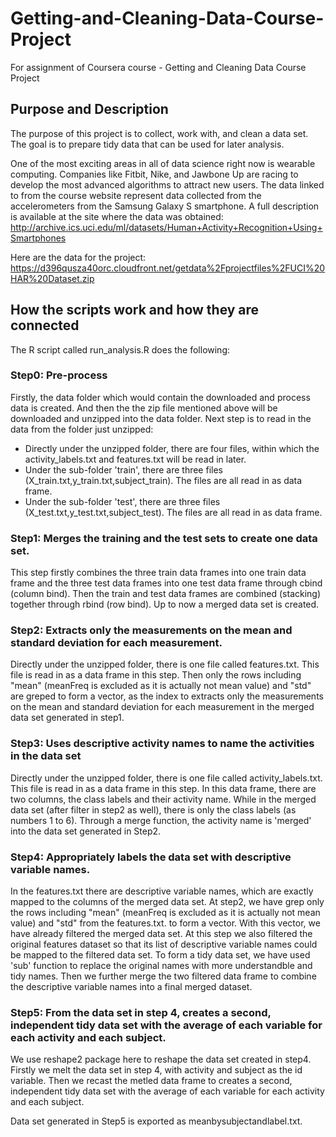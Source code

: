 # Getting-and-Cleaning-Data-Course-Project
For assignment of Coursera course - Getting and Cleaning Data Course Project

## Purpose and Description
The purpose of this project is to collect, work with, and clean a data set. The goal is to prepare tidy data that can be used for later analysis. 

One of the most exciting areas in all of data science right now is wearable computing. Companies like Fitbit, Nike, and Jawbone Up are racing to develop the most advanced algorithms to attract new users. The data linked to from the course website represent data collected from the accelerometers from the Samsung Galaxy S smartphone. A full description is available at the site where the data was obtained: http://archive.ics.uci.edu/ml/datasets/Human+Activity+Recognition+Using+Smartphones 

Here are the data for the project:
https://d396qusza40orc.cloudfront.net/getdata%2Fprojectfiles%2FUCI%20HAR%20Dataset.zip 

## How the scripts work and how they are connected
The R script called run_analysis.R does the following:

### Step0: Pre-process
Firstly, the data folder which would contain the downloaded and process data is created.
And then the the zip file mentioned above will be downloaded and unzipped into the data folder.
Next step is to read in the data from the folder just unzipped:
* Directly under the unzipped folder, there are four files, within which the activity_labels.txt and features.txt will be read in later.
* Under the sub-folder 'train', there are three files (X_train.txt,y_train.txt,subject_train). The files are all read in as data frame.
* Under the sub-folder 'test', there are three files (X_test.txt,y_test.txt,subject_test). The files are all read in as data frame.

### Step1: Merges the training and the test sets to create one data set.
This step firstly combines the three train data frames into one train data frame and the three test data frames into one test data frame through cbind (column bind).
Then the train and test data frames are combined (stacking) together through rbind (row bind). Up to now a merged data set is created.

### Step2: Extracts only the measurements on the mean and standard deviation for each measurement. 
Directly under the unzipped folder, there is one file called features.txt. This file is read in as a data frame in this step.
Then only the rows including "mean" (meanFreq is excluded as it is actually not mean value) and "std" are greped to form a vector, as the index to extracts only the measurements on the mean and standard deviation for each measurement in the merged data set generated in step1.

### Step3: Uses descriptive activity names to name the activities in the data set
Directly under the unzipped folder, there is one file called activity_labels.txt. This file is read in as a data frame in this step.
In this data frame, there are two columns, the class labels and their activity name. While in the merged data set (after filter in step2 as well), there is only the class labels (as numbers 1 to 6). Through a merge function, the activity name is 'merged' into the data set generated in Step2.

### Step4: Appropriately labels the data set with descriptive variable names. 
In the features.txt there are descriptive variable names, which are exactly mapped to the columns of the merged data set.
At step2, we have grep only the rows including "mean" (meanFreq is excluded as it is actually not mean value) and "std" from the features.txt. to form a vector. 
With this vector, we have already filtered the merged data set. At this step we also filtered the original features dataset so that its list of descriptive variable names could be mapped to the filtered data set. To form a tidy data set, we have used 'sub' function to replace the original names with more understandble and tidy names.
Then we further merge the two filtered data frame to combine the descriptive variable names into a final merged dataset.

### Step5: From the data set in step 4, creates a second, independent tidy data set with the average of each variable for each activity and each subject.
We use reshape2 package here to reshape the data set created in step4.
Firstly we melt the data set in step 4, with activity and subject as the id variable. Then we recast the metled data frame to creates a second, independent tidy data set with the average of each variable for each activity and each subject.

Data set generated in Step5 is exported as meanbysubjectandlabel.txt.